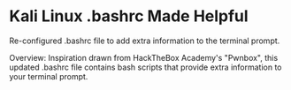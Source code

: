 # Kali Linux .bashrc Made Helpful
 Re-configured .bashrc file to add extra information to the terminal prompt.

Overview:
    Inspiration drawn from HackTheBox Academy's "Pwnbox", this updated .bashrc file contains bash scripts that provide extra information to your terminal prompt. 
